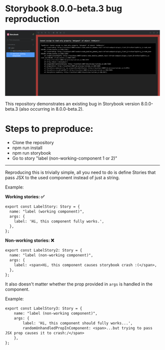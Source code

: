 # Storybook 8.0.0-beta.3 bug reproduction

![Bug screen](./docs/error.png)

This repository demonstrates an existing bug in Storybook version 8.0.0-beta.3 (also occurring in 8.0.0-beta.2).


# Steps to preproduce:
- Clone the repository
- npm run install
- npm run storybook
- Go to story "label (non-working-component 1 or 2)"

--- 

Reproducing this is trivially simple, all you need to do is define Stories that pass JSX to the used component instead of just a string.

Example:

<b>Working stories: ✅ </b>

```tsx
export const LabelStory: Story = {
  name: "label (working component)",
  args: {
    label: 'Hi, this component fully works.',
  },
};
```
<b>Non-working stories: ❌</b>

```tsx
export const LabelStory2: Story = {
  name: "label (non-working component)",
  args: {
    label: <span>Hi, this component causes storybook crash :(</span>,
  },
};
```

It also doesn't matter whether the prop provided in `args` is handled in the component.

Example:

```tsx
export const LabelStory3: Story = {
    name: "label (non-working component)",
    args: {
        label: 'Hi, this component should fully works...',
        randomUnhandledPropInComponent: <span>...but trying to pass JSX prop causes it to crash:/</span>
    },
};
```

